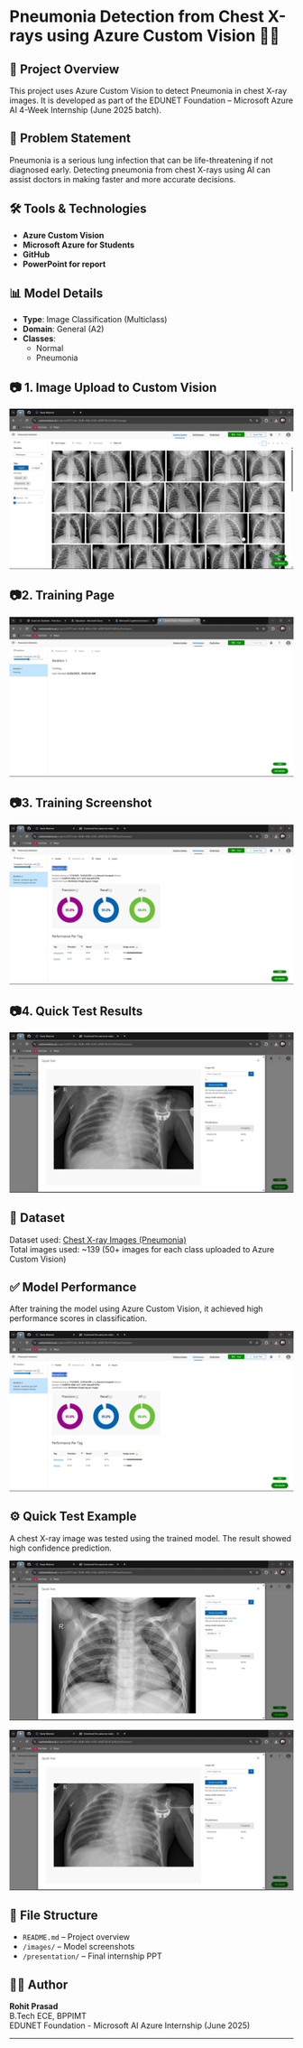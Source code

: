 
# Pneumonia Detection from Chest X-rays using Azure Custom Vision 🩻🤖

## 📌 Project Overview
This project uses Azure Custom Vision to detect Pneumonia in chest X-ray images. It is developed as part of the EDUNET Foundation – Microsoft Azure AI 4-Week Internship (June 2025 batch).

## 🎯 Problem Statement
Pneumonia is a serious lung infection that can be life-threatening if not diagnosed early. Detecting pneumonia from chest X-rays using AI can assist doctors in making faster and more accurate decisions.

## 🛠️ Tools & Technologies
- **Azure Custom Vision**
- **Microsoft Azure for Students**
- **GitHub**
- **PowerPoint for report**

## 📊 Model Details
- **Type**: Image Classification (Multiclass)
- **Domain**: General (A2)
- **Classes**: 
  - Normal
  - Pneumonia


## 📷 1. Image Upload to Custom Vision
![Upload](https://github.com/rohit9232/Pneumonia-Detection-AzureAI/blob/main/image_upload.png?raw=true)

## 📷2. Training Page
![Training](https://github.com/rohit9232/Pneumonia-Detection-AzureAI/blob/main/training_screen.png.png?raw=true)

## 📷3. Training Screenshot
![Training](https://github.com/rohit9232/Pneumonia-Detection-AzureAI/blob/main/model_training.png?raw=true)   

## 📷4. Quick Test Results
![Quick Test](https://github.com/rohit9232/Pneumonia-Detection-AzureAI/blob/main/quick_test_result_2.png?raw=true)

## 📁 Dataset
Dataset used: [Chest X-ray Images (Pneumonia)](https://www.kaggle.com/paultimothymooney/chest-xray-pneumonia)  
Total images used: ~139 
(50+ images for each class uploaded to Azure Custom Vision)

## ✅ Model Performance
After training the model using Azure Custom Vision, it achieved high performance scores in classification.

![Model Performance Screenshot](https://github.com/rohit9232/Pneumonia-Detection-AzureAI/blob/main/model_training.png?raw=true)

## ⚙️ Quick Test Example
A chest X-ray image was tested using the trained model. The result showed high confidence prediction.

![Quick Test Result_Normal](https://github.com/rohit9232/Pneumonia-Detection-AzureAI/blob/main/quick_test_result_1.png?raw=true)

![Quick Test Result_Pneumonia](https://github.com/rohit9232/Pneumonia-Detection-AzureAI/blob/main/quick_test_result_2.png?raw=true)

## 📁 File Structure
- `README.md` – Project overview
- `/images/` – Model screenshots
- `/presentation/` – Final internship PPT

## 👨‍💻 Author
**Rohit Prasad**  
B.Tech ECE, BPPIMT  
EDUNET Foundation - Microsoft AI Azure Internship (June 2025)

---
